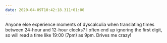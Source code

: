```yaml
---
date: 2020-04-09T10:42:18.311+01:00
---
```

Anyone else experience moments of dyscalculia when translating times between 24-hour and 12-hour clocks? I often end up ignoring the first digit, so will read a time like 19:00 (7pm) as 9pm. Drives me crazy!

